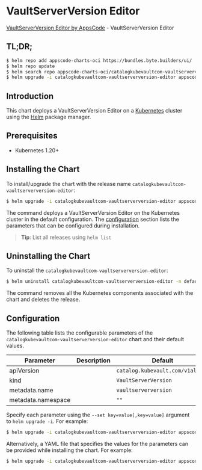 # VaultServerVersion Editor

[VaultServerVersion Editor by AppsCode](https://appscode.com) - VaultServerVersion Editor

## TL;DR;

```bash
$ helm repo add appscode-charts-oci https://bundles.byte.builders/ui/
$ helm repo update
$ helm search repo appscode-charts-oci/catalogkubevaultcom-vaultserverversion-editor --version=v0.9.0
$ helm upgrade -i catalogkubevaultcom-vaultserverversion-editor appscode-charts-oci/catalogkubevaultcom-vaultserverversion-editor -n default --create-namespace --version=v0.9.0
```

## Introduction

This chart deploys a VaultServerVersion Editor on a [Kubernetes](http://kubernetes.io) cluster using the [Helm](https://helm.sh) package manager.

## Prerequisites

- Kubernetes 1.20+

## Installing the Chart

To install/upgrade the chart with the release name `catalogkubevaultcom-vaultserverversion-editor`:

```bash
$ helm upgrade -i catalogkubevaultcom-vaultserverversion-editor appscode-charts-oci/catalogkubevaultcom-vaultserverversion-editor -n default --create-namespace --version=v0.9.0
```

The command deploys a VaultServerVersion Editor on the Kubernetes cluster in the default configuration. The [configuration](#configuration) section lists the parameters that can be configured during installation.

> **Tip**: List all releases using `helm list`

## Uninstalling the Chart

To uninstall the `catalogkubevaultcom-vaultserverversion-editor`:

```bash
$ helm uninstall catalogkubevaultcom-vaultserverversion-editor -n default
```

The command removes all the Kubernetes components associated with the chart and deletes the release.

## Configuration

The following table lists the configurable parameters of the `catalogkubevaultcom-vaultserverversion-editor` chart and their default values.

|     Parameter      | Description |                   Default                   |
|--------------------|-------------|---------------------------------------------|
| apiVersion         |             | <code>catalog.kubevault.com/v1alpha1</code> |
| kind               |             | <code>VaultServerVersion</code>             |
| metadata.name      |             | <code>vaultserverversion</code>             |
| metadata.namespace |             | <code>""</code>                             |


Specify each parameter using the `--set key=value[,key=value]` argument to `helm upgrade -i`. For example:

```bash
$ helm upgrade -i catalogkubevaultcom-vaultserverversion-editor appscode-charts-oci/catalogkubevaultcom-vaultserverversion-editor -n default --create-namespace --version=v0.9.0 --set apiVersion=catalog.kubevault.com/v1alpha1
```

Alternatively, a YAML file that specifies the values for the parameters can be provided while
installing the chart. For example:

```bash
$ helm upgrade -i catalogkubevaultcom-vaultserverversion-editor appscode-charts-oci/catalogkubevaultcom-vaultserverversion-editor -n default --create-namespace --version=v0.9.0 --values values.yaml
```
